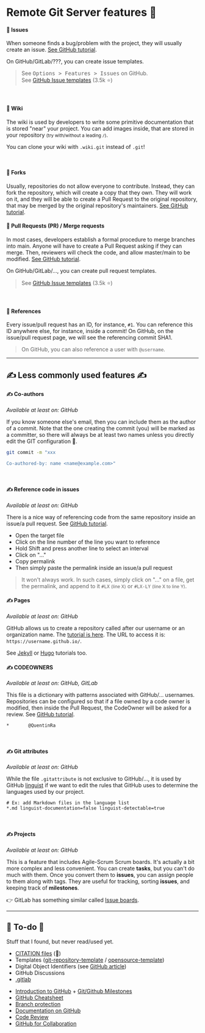 # Remote Git Server features 🏹

<div class="row row-cols-md-2 mt-4"><div>

#### 🏹 Issues

When someone finds a bug/problem with the project, they will usually create an issue. [See GitHub tutorial](https://guides.github.com/features/issues/).

On GitHub/GitLab/???, you can create issue templates.

> See <kbd>Options > Features > Issues</kbd> on GitHub.<br>
> See [GitHub Issue templates](https://github.com/stevemao/github-issue-templates) (3.5k ⭐)

<br>

#### 🏹 Wiki

The wiki is used by developers to write some primitive documentation that is stored "near" your project. You can add images inside, that are stored in your repository <small>(try with/without a leading `/`)</small>.

You can clone your wiki with `.wiki.git` instead of `.git`!

<br>

#### 🏹 Forks

Usually, repositories do not allow everyone to contribute. Instead, they can fork the repository, which will create a copy that they own. They will work on it, and they will be able to create a Pull Request to the original repository, that may be merged by the original repository's maintainers. [See GitHub tutorial](https://docs.github.com/en/get-started/quickstart/fork-a-repo).
</div><div>

#### 🏹 Pull Requests (PR) / Merge requests

In most cases, developers establish a formal procedure to merge branches into main. Anyone will have to create a Pull Request asking if they can merge. Then, reviewers will check the code, and allow master/main to be modified. [See GitHub tutorial](https://docs.github.com/en/github/collaborating-with-issues-and-pull-requests/proposing-changes-to-your-work-with-pull-requests/creating-a-pull-request).

On GitHub/GitLab/..., you can create pull request templates.

> See [GitHub Issue templates](https://github.com/stevemao/github-issue-templates) (3.5k ⭐)

<br>

#### 🏹 References

Every issue/pull request has an ID, for instance, `#1`. You can reference this ID anywhere else, for instance, inside a commit! On GitHub, on the issue/pull request page, we will see the referencing commit SHA1.

> On GitHub, you can also reference a user with `@username`.

</div></div>


<hr class="sep-both">

## ✍️ Less commonly used features ✍️

<div class="row row-cols-md-2 mt-4"><div>

#### ✍️ Co-authors

*Available at least on: GitHub*

If you know someone else's email, then you can include them as the author of a commit. Note that the one creating the commit (you) will be marked as a committer, so there will always be at least two names unless you directly edit the GIT configuration 🚓.

```bash
git commit -m "xxx

Co-authored-by: name <name@example.com>"
```

<br>

#### ✍ Reference code in issues

*Available at least on: GitHub*

There is a nice way of referencing code from the same repository inside an issue/a pull request. See [GitHub tutorial](https://docs.github.com/en/issues/tracking-your-work-with-issues/creating-an-issue#creating-an-issue-from-code).

* Open the target file
* Click on the line number of the line you want to reference
* Hold Shift and press another line to select an interval
* Click on "..."
* Copy permalink
* Then simply paste the permalink inside an issue/a pull request

> It won't always work. In such cases, simply click on "..." on a file, get the permalink, and append to it `#LX` <small>(line X)</small> or `#LX-LY` <small>(line X to line Y)</small>.

#### ✍️ Pages

*Available at least on: GitHub*

GitHub allows us to create a repository called after our username or an organization name. The [tutorial is here](https://pages.github.com/). The URL to access it is: `https://username.github.io/`.

See [Jekyll](https://jekyllrb.com/docs/deployment/automated/) or [Hugo](https://gohugo.io/hosting-and-deployment/hosting-on-github/) tutorials too.
</div><div>

#### ✍️ CODEOWNERS

*Available at least on: GitHub, GitLab*

This file is a dictionary with patterns associated with GitHub/... usernames. Repositories can be configured so that if a file owned by a code owner is modified, then inside the Pull Request, the CodeOwner will be asked for a review. See [GitHub tutorial](https://docs.github.com/en/repositories/managing-your-repositorys-settings-and-features/customizing-your-repository/about-code-owners).

```
*       @QuentinRa
```

<br>

#### ✍️ Git attributes

*Available at least on: GitHub*

While the file `.gitattribute` is not exclusive to GitHub/..., it is used by GitHub [linguist](https://github.com/github/linguist/tree/master/docs) if we want to edit the rules that GitHub uses to determine the languages used by our project.

```
# Ex: add Markdown files in the language list
*.md linguist-documentation=false linguist-detectable=true
```

<br>

#### ✍️ Projects

*Available at least on: GitHub*

This is a feature that includes Agile-Scrum Scrum boards. It's actually a bit more complex and less convenient. You can create **tasks**, but you can't do much with them. Once you convert them to **issues**, you can assign people to them along with tags. They are useful for tracking, sorting **issues**, and keeping track of **milestones**.

👉 GitLab has something similar called [Issue boards](https://docs.gitlab.com/ee/user/project/issue_board.html).
</div></div>

<hr class="sep-both">

## 👻 To-do 👻

Stuff that I found, but never read/used yet.

<div class="row row-cols-md-2"><div>

* [CITATION files](https://docs.github.com/en/repositories/managing-your-repositorys-settings-and-features/customizing-your-repository/about-citation-files) (👻)
* Templates ([git-repository-template](https://github.com/misitebao/template-git-repository) / [opensource-template](https://github.com/EmbarkStudios/opensource-template))
* Digital Object Identifiers (see [GitHub article](https://guides.github.com/activities/citable-code/))
* GitHub Discussions
* [.gitlab](https://docs.gitlab.com/ee/development/features_inside_dot_gitlab.html)
</div><div>

* [Introduction to GitHub](https://github.com/skills/introduction-to-github) + [Git/Github Milestones](https://github.com/omundy/learn-git-milestones)
* [GitHub Cheatsheet](https://github.com/tiimgreen/github-cheat-sheet)
* [Branch protection](https://docs.github.com/en/repositories/configuring-branches-and-merges-in-your-repository/managing-protected-branches/managing-a-branch-protection-rule)
* [Documentation on GitHub](https://docs.github.com/en/repositories/creating-and-managing-repositories/creating-a-new-repository)
* [Code Review](https://github.com/ryanmcdermott/code-review-tips)
* [GitHub for Collaboration](https://mozillascience.github.io/working-open-workshop/github_for_collaboration/)
</div></div>
